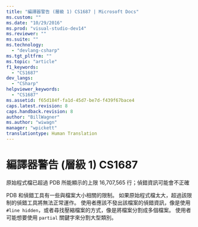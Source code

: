 ```yaml
---
title: "編譯器警告 (層級 1) CS1687 | Microsoft Docs"
ms.custom: ""
ms.date: "10/29/2016"
ms.prod: "visual-studio-dev14"
ms.reviewer: ""
ms.suite: ""
ms.technology: 
  - "devlang-csharp"
ms.tgt_pltfrm: ""
ms.topic: "article"
f1_keywords: 
  - "CS1687"
dev_langs: 
  - "CSharp"
helpviewer_keywords: 
  - "CS1687"
ms.assetid: f65d184f-fa1d-45d7-be7d-f439f67bace4
caps.latest.revision: 8
caps.handback.revision: 8
author: "BillWagner"
ms.author: "wiwagn"
manager: "wpickett"
translationtype: Human Translation
---
```

# 編譯器警告 (層級 1) CS1687
原始程式檔已超過 PDB 所能顯示的上限 16,707,565 行；偵錯資訊可能會不正確  
  
 PDB 和偵錯工具有一些與檔案大小相關的限制。 如果原始程式檔太大，超過該限制的偵錯工具將無法正常運作。 使用者應該不發出該檔案的偵錯資訊，像是使用 `#line hidden`，或者尋找壓縮檔案的方式，像是將檔案分割成多個檔案。 使用者可能想要使用 `partial` 關鍵字來分割大型類別。